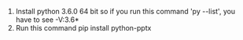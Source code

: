 1. Install python 3.6.0 64 bit
   so if you run this command 'py --list', you have to see -V:3.6*
2. Run this command
   pip install python-pptx